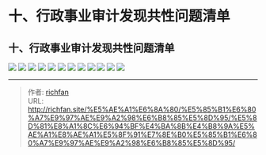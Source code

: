 # 十、行政事业审计发现共性问题清单

## 十、行政事业审计发现共性问题清单

![](https://img.richfan.site/audit/审计发现共性问题清单/十、行政事业审计发现共性问题清单/行政事业审计发现共性问题清单_页面_095.webp)
![](https://img.richfan.site/audit/审计发现共性问题清单/十、行政事业审计发现共性问题清单/行政事业审计发现共性问题清单_页面_096.webp)
![](https://img.richfan.site/audit/审计发现共性问题清单/十、行政事业审计发现共性问题清单/行政事业审计发现共性问题清单_页面_097.webp)
![](https://img.richfan.site/audit/审计发现共性问题清单/十、行政事业审计发现共性问题清单/行政事业审计发现共性问题清单_页面_098.webp)
![](https://img.richfan.site/audit/审计发现共性问题清单/十、行政事业审计发现共性问题清单/行政事业审计发现共性问题清单_页面_099.webp)
![](https://img.richfan.site/audit/审计发现共性问题清单/十、行政事业审计发现共性问题清单/行政事业审计发现共性问题清单_页面_100.webp)
![](https://img.richfan.site/audit/审计发现共性问题清单/十、行政事业审计发现共性问题清单/行政事业审计发现共性问题清单_页面_101.webp)
![](https://img.richfan.site/audit/审计发现共性问题清单/十、行政事业审计发现共性问题清单/行政事业审计发现共性问题清单_页面_102.webp)
![](https://img.richfan.site/audit/审计发现共性问题清单/十、行政事业审计发现共性问题清单/行政事业审计发现共性问题清单_页面_103.webp)
![](https://img.richfan.site/audit/审计发现共性问题清单/十、行政事业审计发现共性问题清单/行政事业审计发现共性问题清单_页面_104.webp)
![](https://img.richfan.site/audit/审计发现共性问题清单/十、行政事业审计发现共性问题清单/行政事业审计发现共性问题清单_页面_105.webp)
![](https://img.richfan.site/audit/审计发现共性问题清单/十、行政事业审计发现共性问题清单/行政事业审计发现共性问题清单_页面_106.webp)


---

> 作者: [richfan](https://richfan.site/)  
> URL: http://richfan.site/%E5%AE%A1%E6%8A%80/%E5%85%B1%E6%80%A7%E9%97%AE%E9%A2%98%E6%B8%85%E5%8D%95/%E5%8D%81%E8%A1%8C%E6%94%BF%E4%BA%8B%E4%B8%9A%E5%AE%A1%E8%AE%A1%E5%8F%91%E7%8E%B0%E5%85%B1%E6%80%A7%E9%97%AE%E9%A2%98%E6%B8%85%E5%8D%95/  

